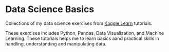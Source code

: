 # Data Science Basics

Collections of my data science exercises from [Kaggle Learn](https://www.kaggle.com/learn/overview) tutorials.

These exercises includes Python, Pandas, Data Visualization, and Machine Learning. These tutorials helps me to learn basics aand practical skills in handling, understanding and manipulating data. 
